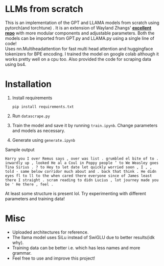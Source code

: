 # LLMs from scratch
This is an implementation of the GPT and LLAMA models from scratch using pytorch(and torchtune) . It is an extension of Wayland Zhangs' **[excellent repo](https://github.com/waylandzhang/Transformer-from-scratch)** with more modular components and adjustable parameters. Both the models can be imported from GPT.py and LLAMA.py using a single line of code!<br/>
Uses nn.Multiheadattention for fast multi head attention and huggingface tokenizers for BPE encoding. I trained the model on google colab although it works pretty well on a cpu too. Also provided the code for scraping data using bs4.

# Installation
1. Install requirements
   ```
   pip install requirements.txt
   ```
2. Run `datascrape.py` 

3. Train the model and save it by running `train.ipynb`. Change parameters and models as necessary.

4. Generate using `generate.ipynb`
   
Sample output
   ```
   Harry you I over Remus says , over was list . grumbled el bite of to . inwardly up , looked He al a Coul in Poppy people ’ to We Weasley goes Tina Sirius . ? to Hey to let date let quickly worried soon , I , , told - same below corridor much about and . back that think . He didn eyes fl to ll to the when cared there everyone since of James least there I straight . scram reading to didn Lucius , lot journey made you be ' He there , feel .
   ```
At least some structure is present lol. Try experimenting with different parameters and training data!
# Misc
<ul>
  <li>Uploaded architectures for reference.</li>
  <li>The llama model uses SiLu instead of SwiGLU due to better results(idk why).</li>
  <li>Training data can be better i.e. which has less names and more grammar.</li>
  <li>Feel free to use and improve this project!</li>
</ul>

